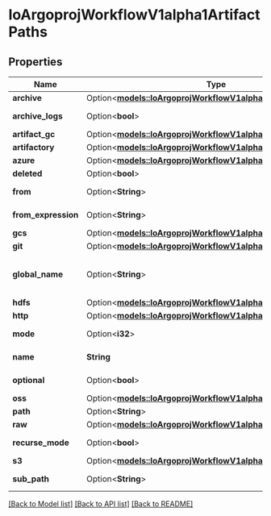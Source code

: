 # IoArgoprojWorkflowV1alpha1ArtifactPaths

## Properties

Name | Type | Description | Notes
------------ | ------------- | ------------- | -------------
**archive** | Option<[**models::IoArgoprojWorkflowV1alpha1ArchiveStrategy**](io.argoproj.workflow.v1alpha1.ArchiveStrategy.md)> |  | [optional]
**archive_logs** | Option<**bool**> | ArchiveLogs indicates if the container logs should be archived | [optional]
**artifact_gc** | Option<[**models::IoArgoprojWorkflowV1alpha1ArtifactGc**](io.argoproj.workflow.v1alpha1.ArtifactGC.md)> |  | [optional]
**artifactory** | Option<[**models::IoArgoprojWorkflowV1alpha1ArtifactoryArtifact**](io.argoproj.workflow.v1alpha1.ArtifactoryArtifact.md)> |  | [optional]
**azure** | Option<[**models::IoArgoprojWorkflowV1alpha1AzureArtifact**](io.argoproj.workflow.v1alpha1.AzureArtifact.md)> |  | [optional]
**deleted** | Option<**bool**> | Has this been deleted? | [optional]
**from** | Option<**String**> | From allows an artifact to reference an artifact from a previous step | [optional]
**from_expression** | Option<**String**> | FromExpression, if defined, is evaluated to specify the value for the artifact | [optional]
**gcs** | Option<[**models::IoArgoprojWorkflowV1alpha1GcsArtifact**](io.argoproj.workflow.v1alpha1.GCSArtifact.md)> |  | [optional]
**git** | Option<[**models::IoArgoprojWorkflowV1alpha1GitArtifact**](io.argoproj.workflow.v1alpha1.GitArtifact.md)> |  | [optional]
**global_name** | Option<**String**> | GlobalName exports an output artifact to the global scope, making it available as '{{io.argoproj.workflow.v1alpha1.outputs.artifacts.XXXX}} and in workflow.status.outputs.artifacts | [optional]
**hdfs** | Option<[**models::IoArgoprojWorkflowV1alpha1HdfsArtifact**](io.argoproj.workflow.v1alpha1.HDFSArtifact.md)> |  | [optional]
**http** | Option<[**models::IoArgoprojWorkflowV1alpha1HttpArtifact**](io.argoproj.workflow.v1alpha1.HTTPArtifact.md)> |  | [optional]
**mode** | Option<**i32**> | mode bits to use on this file, must be a value between 0 and 0777 set when loading input artifacts. | [optional]
**name** | **String** | name of the artifact. must be unique within a template's inputs/outputs. | 
**optional** | Option<**bool**> | Make Artifacts optional, if Artifacts doesn't generate or exist | [optional]
**oss** | Option<[**models::IoArgoprojWorkflowV1alpha1OssArtifact**](io.argoproj.workflow.v1alpha1.OSSArtifact.md)> |  | [optional]
**path** | Option<**String**> | Path is the container path to the artifact | [optional]
**raw** | Option<[**models::IoArgoprojWorkflowV1alpha1RawArtifact**](io.argoproj.workflow.v1alpha1.RawArtifact.md)> |  | [optional]
**recurse_mode** | Option<**bool**> | If mode is set, apply the permission recursively into the artifact if it is a folder | [optional]
**s3** | Option<[**models::IoArgoprojWorkflowV1alpha1S3Artifact**](io.argoproj.workflow.v1alpha1.S3Artifact.md)> |  | [optional]
**sub_path** | Option<**String**> | SubPath allows an artifact to be sourced from a subpath within the specified source | [optional]

[[Back to Model list]](../README.md#documentation-for-models) [[Back to API list]](../README.md#documentation-for-api-endpoints) [[Back to README]](../README.md)


